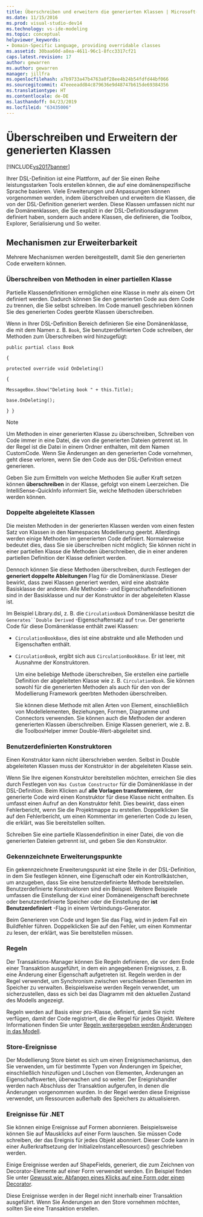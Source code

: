 ```yaml
---
title: Überschreiben und erweitern die generierten Klassen | Microsoft-Dokumentation
ms.date: 11/15/2016
ms.prod: visual-studio-dev14
ms.technology: vs-ide-modeling
ms.topic: conceptual
helpviewer_keywords:
- Domain-Specific Language, providing overridable classes
ms.assetid: 30baa60d-a8ea-4611-96c1-8fcc3317cf21
caps.latest.revision: 17
author: gewarren
ms.author: gewarren
manager: jillfra
ms.openlocfilehash: a7b9733a47b4763a0f28ee4b24b54fdfd44bf066
ms.sourcegitcommit: 47eeeeadd84c879636e9d48747b615de69384356
ms.translationtype: HT
ms.contentlocale: de-DE
ms.lasthandoff: 04/23/2019
ms.locfileid: "63435006"
---
```

# <a name="overriding-and-extending-the-generated-classes"></a>Überschreiben und Erweitern der generierten Klassen
[!INCLUDE[vs2017banner](../includes/vs2017banner.md)]

Ihrer DSL-Definition ist eine Plattform, auf der Sie einen Reihe leistungsstarken Tools erstellen können, die auf eine domänenspezifische Sprache basieren. Viele Erweiterungen und Anpassungen können vorgenommen werden, indem überschreiben und erweitern die Klassen, die von der DSL-Definition generiert werden. Diese Klassen umfassen nicht nur die Domänenklassen, die Sie explizit in der DSL-Definitionsdiagramm definiert haben, sondern auch andere Klassen, die definieren, die Toolbox, Explorer, Serialisierung und So weiter.  
  
## <a name="extensibility-mechanisms"></a>Mechanismen zur Erweiterbarkeit  
 Mehrere Mechanismen werden bereitgestellt, damit Sie den generierten Code erweitern können.  
  
### <a name="overriding-methods-in-a-partial-class"></a>Überschreiben von Methoden in einer partiellen Klasse  
 Partielle Klassendefinitionen ermöglichen eine Klasse in mehr als einem Ort definiert werden. Dadurch können Sie den generierten Code aus dem Code zu trennen, die Sie selbst schreiben. Im Code manuell geschrieben können Sie des generierten Codes geerbte Klassen überschreiben.  
  
 Wenn in Ihrer DSL-Definition Bereich definieren Sie eine Domänenklasse, die mit dem Namen z. B. `Book`, Sie benutzerdefinierten Code schreiben, der Methoden zum Überschreiben wird hinzugefügt:  
  
 `public partial class Book`  
  
 `{`  
  
 `protected override void OnDeleting()`  
  
 `{`  
  
 `MessageBox.Show("Deleting book " + this.Title);`  
  
 `base.OnDeleting();`  
  
 `} }`  
  
> [!NOTE]
> Um Methoden in einer generierten Klasse zu überschreiben, Schreiben von Code immer in eine Datei, die von die generierten Dateien getrennt ist. In der Regel ist die Datei in einem Ordner enthalten, mit dem Namen CustomCode. Wenn Sie Änderungen an den generierten Code vornehmen, geht diese verloren, wenn Sie den Code aus der DSL-Definition erneut generieren.  
  
 Geben Sie zum Ermitteln von welche Methoden Sie außer Kraft setzen können **überschreiben** in der Klasse, gefolgt von einem Leerzeichen. Die IntelliSense-QuickInfo informiert Sie, welche Methoden überschrieben werden können.  
  
### <a name="double-derived-classes"></a>Doppelte abgeleitete Klassen  
 Die meisten Methoden in der generierten Klassen werden vom einen festen Satz von Klassen in den Namespaces Modellierung geerbt. Allerdings werden einige Methoden im generierten Code definiert. Normalerweise bedeutet dies, dass Sie sie überschreiben nicht möglich; Sie können nicht in einer partiellen Klasse die Methoden überschreiben, die in einer anderen partiellen Definition der Klasse definiert werden.  
  
 Dennoch können Sie diese Methoden überschreiben, durch Festlegen der **generiert doppelte Ableitungen** Flag für die Domänenklasse. Dieser bewirkt, dass zwei Klassen generiert werden, wird eine abstrakte Basisklasse der anderen. Alle Methoden- und Eigenschaftendefinitionen sind in der Basisklasse und nur der Konstruktor in der abgeleiteten Klasse ist.  
  
 Im Beispiel Library.dsl, z. B. die `CirculationBook` Domänenklasse besitzt die `Generates``Double Derived` -Eigenschaftensatz auf `true`. Der generierte Code für diese Domänenklasse enthält zwei Klassen:  
  
- `CirculationBookBase`, dies ist eine abstrakte und alle Methoden und Eigenschaften enthält.  
  
- `CirculationBook`, ergibt sich aus `CirculationBookBase`. Er ist leer, mit Ausnahme der Konstruktoren.  
  
  Um eine beliebige Methode überschreiben, Sie erstellen eine partielle Definition der abgeleiteten Klasse wie z. B. `CirculationBook`. Sie können sowohl für die generierten Methoden als auch für den von der Modellierung Framework geerbten Methoden überschreiben.  
  
  Sie können diese Methode mit allen Arten von Element, einschließlich von Modellelementen, Beziehungen, Formen, Diagramme und Connectors verwenden. Sie können auch die Methoden der anderen generierten Klassen überschreiben. Einige Klassen generiert, wie z. B. die ToolboxHelper immer Double-Wert-abgeleitet sind.  
  
### <a name="custom-constructors"></a>Benutzerdefinierten Konstruktoren  
 Einen Konstruktor kann nicht überschrieben werden. Selbst in Double abgeleiteten Klassen muss der Konstruktor in der abgeleiteten Klasse sein.  
  
 Wenn Sie Ihre eigenen Konstruktor bereitstellen möchten, erreichen Sie dies durch Festlegen von `Has Custom Constructor` für die Domänenklasse in der DSL-Definition. Beim Klicken auf **alle Vorlagen transformieren**, der generierte Code wird einen Konstruktor für diese Klasse nicht enthalten. Es umfasst einen Aufruf an den Konstruktor fehlt. Dies bewirkt, dass einen Fehlerbericht, wenn Sie die Projektmappe zu erstellen. Doppelklicken Sie auf den Fehlerbericht, um einen Kommentar im generierten Code zu lesen, die erklärt, was Sie bereitstellen sollten.  
  
 Schreiben Sie eine partielle Klassendefinition in einer Datei, die von die generierten Dateien getrennt ist, und geben Sie den Konstruktor.  
  
### <a name="flagged-extension-points"></a>Gekennzeichnete Erweiterungspunkte  
 Ein gekennzeichnete Erweiterungspunkt ist eine Stelle in der DSL-Definition, in dem Sie festlegen können, eine Eigenschaft oder ein Kontrollkästchen, um anzugeben, dass Sie eine benutzerdefinierte Methode bereitstellen. Benutzerdefinierte Konstruktoren sind ein Beispiel. Weitere Beispiele umfassen die Einstellung der `Kind` einer Domäneneigenschaft berechnete oder benutzerdefinierte Speicher oder die Einstellung der **ist Benutzerdefiniert** -Flag in einem Verbindungs-Generator.  
  
 Beim Generieren von Code und legen Sie das Flag, wird in jedem Fall ein Buildfehler führen. Doppelklicken Sie auf den Fehler, um einen Kommentar zu lesen, der erklärt, was Sie bereitstellen müssen.  
  
### <a name="rules"></a>Regeln  
 Der Transaktions-Manager können Sie Regeln definieren, die vor dem Ende einer Transaktion ausgeführt, in dem ein angegebenen Ereignisses, z. B. eine Änderung einer Eigenschaft aufgetreten ist. Regeln werden in der Regel verwendet, um Synchronism zwischen verschiedenen Elementen im Speicher zu verwalten. Beispielsweise werden Regeln verwendet, um sicherzustellen, dass es sich bei das Diagramm mit den aktuellen Zustand des Modells angezeigt.  
  
 Regeln werden auf Basis einer pro-Klasse, definiert, damit Sie nicht verfügen, damit der Code registriert, die die Regel für jedes Objekt. Weitere Informationen finden Sie unter [Regeln weitergegeben werden Änderungen in das Modell](../modeling/rules-propagate-changes-within-the-model.md).  
  
### <a name="store-events"></a>Store-Ereignisse  
 Der Modellierung Store bietet es sich um einen Ereignismechanismus, den Sie verwenden, um für bestimmte Typen von Änderungen im Speicher, einschließlich hinzufügen und Löschen von Elementen, Änderungen an Eigenschaftswerten, überwachen und so weiter. Der Ereignishandler werden nach Abschluss der Transaktion aufgerufen, in denen die Änderungen vorgenommen wurden. In der Regel werden diese Ereignisse verwendet, um Ressourcen außerhalb des Speichers zu aktualisieren.  
  
### <a name="net-events"></a>Ereignisse für .NET  
 Sie können einige Ereignisse auf Formen abonnieren. Beispielsweise können Sie auf Mausklicks auf einer Form lauschen. Sie müssen Code schreiben, der das Ereignis für jedes Objekt abonniert. Dieser Code kann in einer Außerkraftsetzung der InitializeInstanceResources() geschrieben werden.  
  
 Einige Ereignisse werden auf ShapeFields, generiert, die zum Zeichnen von Decorator-Elemente auf einer Form verwendet werden. Ein Beispiel finden Sie unter [Gewusst wie: Abfangen eines Klicks auf eine Form oder einen Decorator](../modeling/how-to-intercept-a-click-on-a-shape-or-decorator.md).  
  
 Diese Ereignisse werden in der Regel nicht innerhalb einer Transaktion ausgeführt. Wenn Sie Änderungen an den Store vornehmen möchten, sollten Sie eine Transaktion erstellen.
